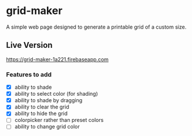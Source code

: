 # grid-maker
A simple web page designed to generate a printable grid of a custom size. 

## Live Version
https://grid-maker-1a221.firebaseapp.com

### Features to add
- [x] ability to shade
- [x] ability to select color (for shading)
- [x] ability to shade by dragging
- [x] ability to clear the grid
- [x] ability to hide the grid
- [ ] colorpicker rather than preset colors
- [ ] ability to change grid color
